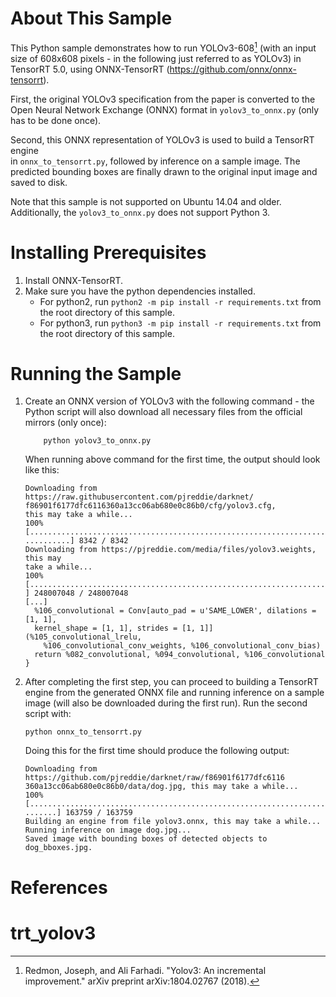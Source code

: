 # About This Sample
This Python sample demonstrates how to run YOLOv3-608[^1] (with an input size of 608x608 pixels - in the following just referred to as YOLOv3) in TensorRT 5.0, using ONNX-TensorRT (https://github.com/onnx/onnx-tensorrt).

First, the original YOLOv3 specification from the paper is converted to the
Open Neural Network Exchange (ONNX) format in `yolov3_to_onnx.py` (only has to
be done once).

Second, this ONNX representation of YOLOv3 is used to build a TensorRT engine  
in `onnx_to_tensorrt.py`, followed by inference on a sample image. The predicted
bounding boxes are finally drawn to the original input image and saved to disk.

Note that this sample is not supported on Ubuntu 14.04 and older.
Additionally, the `yolov3_to_onnx.py` does not support Python 3.

# Installing Prerequisites
1. Install ONNX-TensorRT.
2. Make sure you have the python dependencies installed.
    - For python2, run `python2 -m pip install -r requirements.txt` from the root directory of this sample.
    - For python3, run `python3 -m pip install -r requirements.txt` from the root directory of this sample.

# Running the Sample
1. Create an ONNX version of YOLOv3 with the following command - the Python
   script will also download all necessary files from the official mirrors
   (only once):
	```
		python yolov3_to_onnx.py
	```
	When running above command for the first time, the output should look like
	this:
	```
	Downloading from https://raw.githubusercontent.com/pjreddie/darknet/
	f86901f6177dfc6116360a13cc06ab680e0c86b0/cfg/yolov3.cfg,
	this may take a while...
	100% [......................................................................
	..........] 8342 / 8342
	Downloading from https://pjreddie.com/media/files/yolov3.weights, this may
	take a while...
	100% [......................................................................
	] 248007048 / 248007048
	[...]
	  %106_convolutional = Conv[auto_pad = u'SAME_LOWER', dilations = [1, 1],
	  kernel_shape = [1, 1], strides = [1, 1]](%105_convolutional_lrelu,
	  	%106_convolutional_conv_weights, %106_convolutional_conv_bias)
	  return %082_convolutional, %094_convolutional, %106_convolutional
	}
	```
2. After completing the first step, you can proceed to building a TensorRT
   engine from the generated ONNX file and running inference on a sample image
   (will also be downloaded during the first run). Run the second script with:
    ```
    python onnx_to_tensorrt.py
    ```
	Doing this for the first time should produce the following output:
	```
	Downloading from https://github.com/pjreddie/darknet/raw/f86901f6177dfc6116
    360a13cc06ab680e0c86b0/data/dog.jpg, this may take a while...
	100% [.....................................................................
    .......] 163759 / 163759
	Building an engine from file yolov3.onnx, this may take a while...
	Running inference on image dog.jpg...
	Saved image with bounding boxes of detected objects to dog_bboxes.jpg.
	```


# References

[^1]: Redmon, Joseph, and Ali Farhadi. "Yolov3: An incremental improvement."
arXiv preprint arXiv:1804.02767 (2018).
# trt_yolov3
